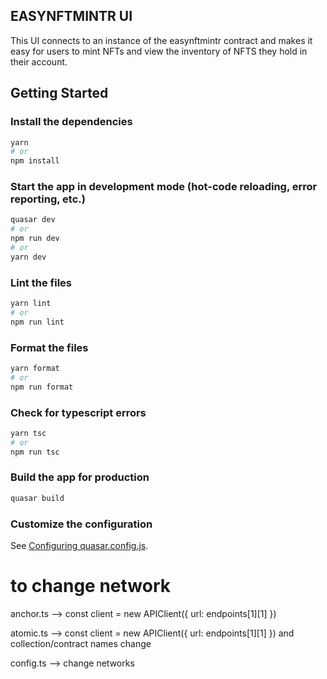## EASYNFTMINTR UI
This UI connects to an instance of the easynftmintr contract and makes it easy for users to mint NFTs and view the inventory of NFTS they hold in their account.

## Getting Started

### Install the dependencies
```bash
yarn
# or
npm install
```

### Start the app in development mode (hot-code reloading, error reporting, etc.)
```bash
quasar dev
# or
npm run dev
# or
yarn dev
```


### Lint the files
```bash
yarn lint
# or
npm run lint
```


### Format the files
```bash
yarn format
# or
npm run format
```

### Check for typescript errors
```bash
yarn tsc
# or
npm run tsc
```


### Build the app for production
```bash
quasar build
```

### Customize the configuration
See [Configuring quasar.config.js](https://v2.quasar.dev/quasar-cli-webpack/quasar-config-js).


# to change network

anchor.ts --> const client = new APIClient({ url: endpoints[1][1] })

atomic.ts --> const client = new APIClient({ url: endpoints[1][1] })
and collection/contract names change

config.ts --> change networks

